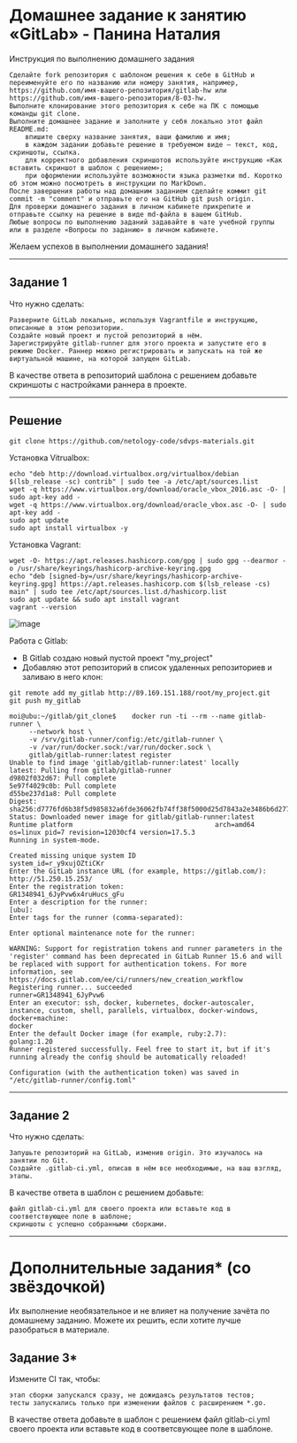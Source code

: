 # Домашнее задание к занятию «GitLab» - Панина Наталия
Инструкция по выполнению домашнего задания

    Сделайте fork репозитория c шаблоном решения к себе в GitHub и переименуйте его по названию или номеру занятия, например, https://github.com/имя-вашего-репозитория/gitlab-hw или https://github.com/имя-вашего-репозитория/8-03-hw.
    Выполните клонирование этого репозитория к себе на ПК с помощью команды git clone.
    Выполните домашнее задание и заполните у себя локально этот файл README.md:
        впишите сверху название занятия, ваши фамилию и имя;
        в каждом задании добавьте решение в требуемом виде — текст, код, скриншоты, ссылка.
        для корректного добавления скриншотов используйте инструкцию «Как вставить скриншот в шаблон с решением»;
        при оформлении используйте возможности языка разметки md. Коротко об этом можно посмотреть в инструкции по MarkDown.
    После завершения работы над домашним заданием сделайте коммит git commit -m "comment" и отправьте его на GitHub git push origin.
    Для проверки домашнего задания в личном кабинете прикрепите и отправьте ссылку на решение в виде md-файла в вашем GitHub.
    Любые вопросы по выполнению заданий задавайте в чате учебной группы или в разделе «Вопросы по заданию» в личном кабинете.

Желаем успехов в выполнении домашнего задания!

------
## Задание 1

Что нужно сделать:

    Разверните GitLab локально, используя Vagrantfile и инструкцию, описанные в этом репозитории.
    Создайте новый проект и пустой репозиторий в нём.
    Зарегистрируйте gitlab-runner для этого проекта и запустите его в режиме Docker. Раннер можно регистрировать и запускать на той же виртуальной машине, на которой запущен GitLab.
В качестве ответа в репозиторий шаблона с решением добавьте скриншоты с настройками раннера в проекте.

---
## Решение
```
git clone https://github.com/netology-code/sdvps-materials.git
```
Установка Vitrualbox:
```
echo "deb http://download.virtualbox.org/virtualbox/debian $(lsb_release -sc) contrib" | sudo tee -a /etc/apt/sources.list
wget -q https://www.virtualbox.org/download/oracle_vbox_2016.asc -O- | sudo apt-key add -
wget -q https://www.virtualbox.org/download/oracle_vbox.asc -O- | sudo apt-key add -
sudo apt update
sudo apt install virtualbox -y
```
Установка Vagrant:
```
wget -O- https://apt.releases.hashicorp.com/gpg | sudo gpg --dearmor -o /usr/share/keyrings/hashicorp-archive-keyring.gpg
echo "deb [signed-by=/usr/share/keyrings/hashicorp-archive-keyring.gpg] https://apt.releases.hashicorp.com $(lsb_release -cs) main" | sudo tee /etc/apt/sources.list.d/hashicorp.list
sudo apt update && sudo apt install vagrant
vagrant --version
```
![image](https://github.com/user-attachments/assets/bfe891f3-559b-41a4-bbe5-debe060bec81)

  Работа с Gitlab:  
- В Gitlab создаю новый пустой проект "my_project"  
- Добавляю этот репозиторий в список удаленных репозиториев и заливаю в него клон:
  
```
git remote add my_gitlab http://89.169.151.188/root/my_project.git
git push my_gitlab
```
```
moi@ubu:~/gitlab/git_clone$    docker run -ti --rm --name gitlab-runner \
     --network host \
     -v /srv/gitlab-runner/config:/etc/gitlab-runner \
     -v /var/run/docker.sock:/var/run/docker.sock \
     gitlab/gitlab-runner:latest register
Unable to find image 'gitlab/gitlab-runner:latest' locally
latest: Pulling from gitlab/gitlab-runner
d9802f032d67: Pull complete 
5e97f4029c0b: Pull complete 
d55be237d1a8: Pull complete 
Digest: sha256:d7776fd6b38f5d985832a6fde36062fb74ff38f5000d25d7843a2e3486b6d277
Status: Downloaded newer image for gitlab/gitlab-runner:latest
Runtime platform                                    arch=amd64 os=linux pid=7 revision=12030cf4 version=17.5.3
Running in system-mode.                            
                                                   
Created missing unique system ID                    system_id=r_y9xujOZtiCKr
Enter the GitLab instance URL (for example, https://gitlab.com/):
http://51.250.15.253/
Enter the registration token:
GR1348941_6JyPvw6x4ruHucs_gFu
Enter a description for the runner:
[ubu]:               
Enter tags for the runner (comma-separated):

Enter optional maintenance note for the runner:

WARNING: Support for registration tokens and runner parameters in the 'register' command has been deprecated in GitLab Runner 15.6 and will be replaced with support for authentication tokens. For more information, see https://docs.gitlab.com/ee/ci/runners/new_creation_workflow 
Registering runner... succeeded                     runner=GR1348941_6JyPvw6
Enter an executor: ssh, docker, kubernetes, docker-autoscaler, instance, custom, shell, parallels, virtualbox, docker-windows, docker+machine:
docker
Enter the default Docker image (for example, ruby:2.7):
golang:1.20
Runner registered successfully. Feel free to start it, but if it's running already the config should be automatically reloaded!
 
Configuration (with the authentication token) was saved in "/etc/gitlab-runner/config.toml"
```
---
## Задание 2

Что нужно сделать:

    Запушьте репозиторий на GitLab, изменив origin. Это изучалось на занятии по Git.
    Создайте .gitlab-ci.yml, описав в нём все необходимые, на ваш взгляд, этапы.

В качестве ответа в шаблон с решением добавьте:

    файл gitlab-ci.yml для своего проекта или вставьте код в соответствующее поле в шаблоне;
    скриншоты с успешно собранными сборками.
----
# Дополнительные задания* (со звёздочкой)

Их выполнение необязательное и не влияет на получение зачёта по домашнему заданию. Можете их решить, если хотите лучше разобраться в материале.
## Задание 3*

Измените CI так, чтобы:

    этап сборки запускался сразу, не дожидаясь результатов тестов;
    тесты запускались только при изменении файлов с расширением *.go.

В качестве ответа добавьте в шаблон с решением файл gitlab-ci.yml своего проекта или вставьте код в соответсвующее поле в шаблоне.
